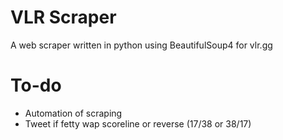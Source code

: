 # VLR Scraper
A web scraper written in python using BeautifulSoup4 for vlr.gg

# To-do
- Automation of scraping
- Tweet if fetty wap scoreline or reverse (17/38 or 38/17)
